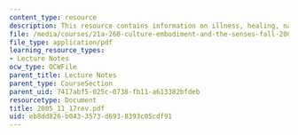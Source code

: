 ```yaml
---
content_type: resource
description: This resource contains information on illness, healing, nature, restitution.
file: /media/courses/21a-260-culture-embodiment-and-the-senses-fall-2005/eb8dd826b0433573d6938393c05cdf91_2005_11_17rev.pdf
file_type: application/pdf
learning_resource_types:
- Lecture Notes
ocw_type: OCWFile
parent_title: Lecture Notes
parent_type: CourseSection
parent_uid: 7417abf5-025c-0738-fb11-a613382bfdeb
resourcetype: Document
title: 2005_11_17rev.pdf
uid: eb8dd826-b043-3573-d693-8393c05cdf91
---
```

